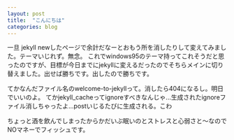 ```yaml
---
layout: post
title:  "こんにちは"
categories: blog
---
```

一旦 jekyll newしたページで余計だなーとおもう所を消したりして変えてみました。テーマいじれず。無念。
これでwindows95のテーマ持ってこれそうだと思ったのですが、目標が今日までにjekyllに変えるだったのでそちらメインに切り替えました。出せば勝ちです。出したので勝ちです。

てかなんだファイル名のwelcome-to-jekyllって。消したら404になるし。明日でいいのよ。
てかjekyll_cacheってignoreすべきなんじゃ...生成されたignoreファイル消しちゃったよ...postいじるたびに生成される。こわ

ちょっと酒を飲んでしまったからかだいぶ眠いのとストレスと心弱さと〜なのでNOマネーでフィッシュです。
